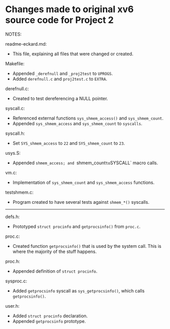Changes made to original xv6 source code for Project 2
===

NOTES:

readme-eckard.md:
- This file, explaining all files that were changed or created.

Makefile:
- Appended `_derefnull` and `_proj2test` to `UPROGS`.
- Added `derefnull.c` and `proj2test.c` to `EXTRA`.

derefnull.c:
- Created to test dereferencing a NULL pointer.

syscall.c:
- Referenced external functions `sys_shmem_access()` and
`sys_shmem_count`.
- Appended `sys_shmem_access` and `sys_shmem_count` to `syscalls`.

syscall.h:
- Set `SYS_shmem_access` to `22` and `SYS_shmem_count` to `23`.

usys.S:
- Appended `shmem_access; and `shmem_count` to `SYSCALL` macro calls.

vm.c:
- Implementation of `sys_shmem_count` and `sys_shmem_access`
functions.

testshmem.c:
- Program created to have several tests against `shmem_*()` syscalls.

---

defs.h:
- Prototyped `struct procinfo` and `getprocsinfo()` from `proc.c`.

proc.c:
- Created function `getprocsinfo()` that is used by the system call.
This is where the majority of the stuff happens.

proc.h:
- Appended definition of `struct procinfo`.

sysproc.c:
- Added `getprocsinfo` syscall as `sys_getprocsinfo()`, which calls
`getprocsinfo()`.

user.h:
- Added `struct procinfo` declaration.
- Appended `getprocsinfo` prototype.
